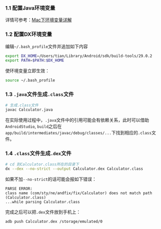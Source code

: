 ### 1.1 配置Java环境变量
详情可参考：[Mac下环境变量详解](https://github.com/tianyalu/github-doc/blob/master/android/mac_environment.md)
### 1.2 配置DX环境变量
编辑`~/.bash_profile`文件并追加如下内容
```bash
export DX_HOME=/Users/tian/Library/Android/sdk/build-tools/29.0.2
export PATH=$PATH:$DX_HOME
```
使环境变量立即生效：  
```bash
source ~/.bash_profile
```
### 1.3 `.java`文件生成`.class`文件
```bash
# 生成.class文件
javac Calculator.java 
```
在实际使用过程中，`.java`文件中的引用可能会有依赖关系，此时可以借助`AndroidStudio`, `build`之后在`app/build/intermediates/javac/debug/classes/...`下找到相应的`.class`文件。  

### 1.4 `.class`文件生成`.dex`文件
```bash
# cd 到Calculator.class所在的目录下
dx --dex --no-strict --output Calculator.dex Calculator.class
```
如果不加`--no-strict`的话可能会报如下错误：  
```text
PARSE ERROR:
class name (com/sty/ne/andfix/fix/Calculator) does not match path (Calculator.class)
...while parsing Calculator.class
```
完成之后可以把`.dex`文件放到手机上：  
```bash
adb push Calculator.dex /storage/emulated/0
```
